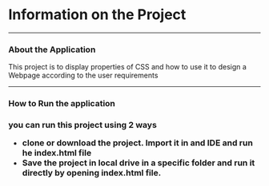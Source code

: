 <h1>Information on the Project</h1>

<hr>

<h3>About the Application</h3>
<p>This project is to display properties of CSS and how to use it to design a Webpage according to the user requirements</p>

<hr>

<h3>How to Run the application<h3>

<p>you can run this project using 2 ways</p>
<ul>
<li>clone or download the project. Import it in and IDE and run he index.html file</li>
<li>Save the project in local drive in a specific folder and run it directly by opening index.html file.</li>
</ul>